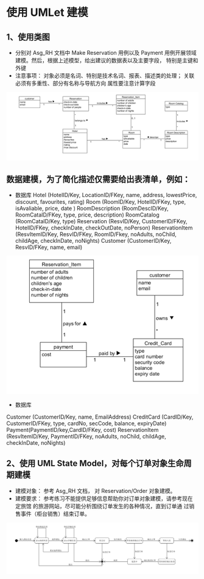# 使用 UMLet 建模

## 1、使用类图
- 分别对 Asg_RH 文档中 Make Reservation 用例以及 Payment 用例开展领域建模。然后，根据上述模型，给出建议的数据表以及主要字段，
特别是主键和外键
- 注意事项：
对象必须是名词、特别是技术名词、报表、描述类的处理；
关联必须有多重性、部分有名称与导航方向
属性要注意计算字段

![Make Reservation](https://raw.githubusercontent.com/lishicheng1006/System-analysis-and-design/master/个人作业/image/HW9领域建模1.png)

## 数据建模，为了简化描述仅需要给出表清单，例如：
- 数据库
Hotel (HotelID/Key, LocationID/FKey, name, address, lowestPrice, discount, favourites, rating)
Room (RoomID/Key, HotelID/FKey, type, isAvaliable, price, date )
RoomDescription (RoomDescID/Key, RoomCataID/FKey, type, price, description)
RoomCatalog (RoomCataID/Key, type)
Reservation (ResvID/Key, CustomerID/FKey, HotelID/FKey, checkInDate, checkOutDate, noPerson)
ReservationItem (ResvItemID/Key, ResvID/FKey, RoomID/Fkey, noAdults, noChild, childAge, checkInDate, noNights)
Customer (CustomerID/Key, ResvID/FKey, name, email)

![payment](https://raw.githubusercontent.com/lishicheng1006/System-analysis-and-design/master/个人作业/image/支付领域建模.png)

- 数据库

Customer (CustomerID/Key, name, EmailAddress)
CreditCard (CardID/Key, CustomerID/FKey, type, cardNo, secCode, balance, expiryDate)
Payment(PaymentID/key,CardID/FKey, cost)
ReservationItem (ResvItemID/Key, PaymentID/FKey, noAdults, noChild, childAge, checkInDate, noNights)

## 2、使用 UML State Model，对每个订单对象生命周期建模
- 建模对象： 参考 Asg_RH 文档， 对 Reservation/Order 对象建模。
- 建模要求： 参考练习不能提供足够信息帮助你对订单对象建模，请参考现在 定旅馆 的旅游网站，尽可能分析围绕订单发生的各种情况，直到订单通
过销售事件（柜台销售）结束订单。

![](https://raw.githubusercontent.com/lishicheng1006/System-analysis-and-design/master/个人作业/image/HW9生命周期.png)
